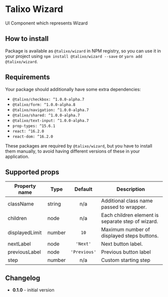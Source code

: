 # Talixo Wizard

UI Component which represents Wizard

## How to install

Package is available as `@talixo/wizard` in NPM registry, so you can use it in your project
using `npm install @talixo/wizard --save` or `yarn add @talixo/wizard`.

## Requirements

Your package should additionally have some extra dependencies:

- `@talixo/checkbox: ^1.0.0-alpha.7`
- `@talixo/form: ^1.0.0-alpha.8`
- `@talixo/navigation: ^1.0.0-alpha.7`
- `@talixo/shared: ^1.0.0-alpha.7`
- `@talixo/text-input: ^1.0.0-alpha.7`
- `prop-types: ^15.6.1`
- `react: ^16.2.0`
- `react-dom: ^16.2.0`

These packages are required by `@talixo/wizard`, but you have to install them manually,
to avoid having different versions of these in your application.

## Supported props

Property name | Type      | Default      | Description                    
--------------|-----------|:------------:|--------------------------------
className     | string    | n/a          | Additional class name passed to wrapper.
children      | node      | n/a          | Each children element is separate step of wizard.
displayedLimit| number    | `10`         | Maximum number of displayed steps buttons.
nextLabel     | node      | `'Next'`     | Next button label.
previousLabel | node      | `'Previous'` | Previous button label
step          | number    | n/a          | Custom starting step

## Changelog

- **0.1.0** - initial version
